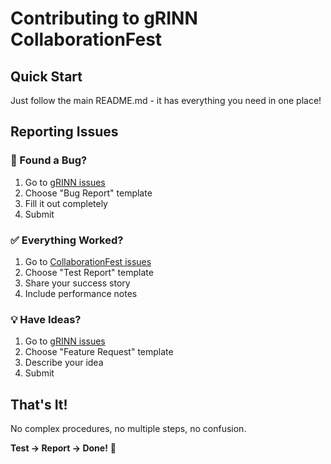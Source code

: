 # Contributing to gRINN CollaborationFest

## Quick Start

Just follow the main README.md - it has everything you need in one place!

## Reporting Issues

### 🐛 Found a Bug?
1. Go to [gRINN issues](https://github.com/osercinoglu/grinn/issues/new)
2. Choose "Bug Report" template
3. Fill it out completely
4. Submit

### ✅ Everything Worked?
1. Go to [CollaborationFest issues](https://github.com/osercinoglu/grinn-ismb-2025/issues/new)
2. Choose "Test Report" template  
3. Share your success story
4. Include performance notes

### 💡 Have Ideas?
1. Go to [gRINN issues](https://github.com/osercinoglu/grinn/issues/new)
2. Choose "Feature Request" template
3. Describe your idea
4. Submit

## That's It!

No complex procedures, no multiple steps, no confusion.

**Test → Report → Done!** 🚀
